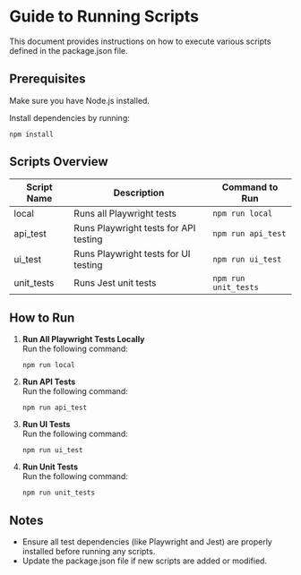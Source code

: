 
# Guide to Running Scripts

This document provides instructions on how to execute various scripts defined in the package.json file.

## Prerequisites

Make sure you have Node.js installed.

Install dependencies by running:

```
npm install
```

## Scripts Overview

| Script Name   | Description                               | Command to Run       |
|---------------|-------------------------------------------|----------------------|
| local         | Runs all Playwright tests                 | `npm run local`       |
| api_test      | Runs Playwright tests for API testing     | `npm run api_test`    |
| ui_test       | Runs Playwright tests for UI testing      | `npm run ui_test`     |
| unit_tests    | Runs Jest unit tests                      | `npm run unit_tests`  |

## How to Run

1. **Run All Playwright Tests Locally**  
   Run the following command:
   ```
   npm run local
   ```

2. **Run API Tests**  
   Run the following command:
   ```
   npm run api_test
   ```

3. **Run UI Tests**  
   Run the following command:
   ```
   npm run ui_test
   ```

4. **Run Unit Tests**  
   Run the following command:
   ```
   npm run unit_tests
   ```

## Notes

- Ensure all test dependencies (like Playwright and Jest) are properly installed before running any scripts.
- Update the package.json file if new scripts are added or modified.

